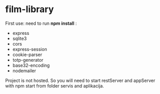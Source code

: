 # film-library

First use: need to run **npm install** :
- express
- sqlite3
- cors
- express-session
- cookie-parser
- totp-generator
- base32-encoding
- nodemailer

Project is not hosted. So you will need to start restServer and appServer with npm start from folder servis and aplikacija.
